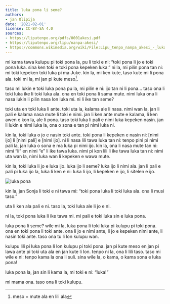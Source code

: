 ```yaml
---
title: luka pona li seme?
authors:
- jan Olipija
date: '2021-02-01'
license: CC-BY-SA 4.0
sources:
- https://liputenpo.org/pdfs/0001akesi.pdf
- https://liputenpo.org/lipu/nanpa-akesi/
- https://commons.wikimedia.org/wiki/File:Lipu_tenpo_nanpa_akesi_-_luka_pona.png
---
```


mi kama tawa kulupu pi toki pona la, pu li toki e ni: “toki pona li jo e toki pona luka. sina ken toki e toki pona kepeken luka.” ni la, mi pilin pona tan ni: mi toki kepeken toki luka pi ma Juke. kin la, mi ken kute, taso kute mi li pona ala. toki mi la, mi jan pi kute meso[^1].

taso mi lukin e toki luka pona pu la, mi pilin e ni: ijo tan ni li pona… taso ona li toki luka ike li toki luka ala. ona en toki pona li sama mute. nimi luka ona li nasa lukin li pilin nasa lon luka mi. ni li ike tan seme?

toki uta en toki luka li ante. toki uta la, kalama ale li nasa. nimi wan la, jan li pali e kalama nasa mute li toki e nimi. jan li ken ante mute e kalama, li ken awen e kon la, ale li pona. taso toki luka li pali e nimi luka kepeken nasin. jan li lukin e nimi luka la, ona o sona e tan pi nimi luka ni.

kin la, toki luka o jo e nasin toki ante. toki pona li kepeken e nasin ni: [nimi ijo] li [nimi pali] e [nimi ijo]. ni li nasa lili tawa luka tan ni: tenpo pini pi nimi pali la, jan luka o sona e ma luka pi nimi ijo. kin la, ona li nasa mute tan ni: nimi “li” en nimi “e” li ike tawa luka. nimi pi kon lili li ike tawa luka tan ni: nimi uta wan la, nimi luka wan li kepeken e wawa mute.

kin la, toki luka li jo e luka ijo. luka ijo li seme? luka ijo li nimi ala. jan li pali e pali pi luka ijo la, luka li ken e ni: luka li ijo, li kepeken e ijo, li sitelen e ijo.

![luka pona](https://upload.wikimedia.org/wikipedia/commons/9/9a/Lipu_tenpo_nanpa_akesi_-_luka_pona.png)

kin la, jan Sonja li toki e ni tawa mi: “toki pona luka li toki luka ala. ona li musi taso.”

uta li ken ala pali e ni. taso la, toki luka ale li jo e ni.

ni la, toki pona luka li ike tawa mi. mi pali e toki luka sin e luka pona.

luka pona li seme? wile mi la, luka pona li toki luka pi kulupu pi toki pona. ona en toki pona li toki ante. ona li jo e nimi ante, li jo e kepeken nimi ante, li nasin toki ante. taso ona tu li lon kulupu wan.

kulupu lili pi luka pona li lon kulupu pi toki pona. jan pi kute meso en jan pi lawa ante pi toki uta ala en jan kute li lon. tenpo ni la, ona li lili taso. taso mi wile e ni: tenpo kama la ona li suli. sina wile la, o kama, o kama sona e luka pona!

luka pona la, jan sin li kama la, mi toki e ni: “luka!”

mi mama ona. taso ona li toki kulupu.

[^1]: meso = mute ala en lili ala